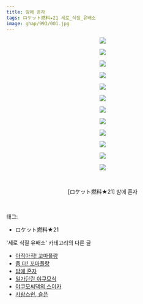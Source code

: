 ```yaml
---
title: 밤에 혼자
tags: ロケット燃料★21 세로_식질_유배소
image: ghap/993/001.jpg
---
```

<div class="article">
<p style="text-align: center; clear: none; float: none;"><img src="{{ site.nasurl }}/ghap/993/001.jpg"/></p>
<p style="text-align: center; clear: none; float: none;"><img src="{{ site.nasurl }}/ghap/993/002.jpg"/></p>
<p style="text-align: center; clear: none; float: none;"><img src="{{ site.nasurl }}/ghap/993/003.jpg"/></p>
<p style="text-align: center; clear: none; float: none;"><img src="{{ site.nasurl }}/ghap/993/004.jpg"/></p>
<p style="text-align: center; clear: none; float: none;"><img src="{{ site.nasurl }}/ghap/993/005.jpg"/></p>
<p style="text-align: center; clear: none; float: none;"><img src="{{ site.nasurl }}/ghap/993/006.jpg"/></p>
<p style="text-align: center; clear: none; float: none;"><img src="{{ site.nasurl }}/ghap/993/007.jpg"/></p>
<p style="text-align: center; clear: none; float: none;"><img src="{{ site.nasurl }}/ghap/993/008.jpg"/></p>
<p style="text-align: center; clear: none; float: none;"><img src="{{ site.nasurl }}/ghap/993/009.jpg"/></p>
<p style="text-align: center; clear: none; float: none;"><img src="{{ site.nasurl }}/ghap/993/010.jpg"/></p>
<p style="text-align: center; clear: none; float: none;"><img src="{{ site.nasurl }}/ghap/993/011.jpg"/></p>
<p style="text-align: center; clear: none; float: none;"><img src="{{ site.nasurl }}/ghap/993/012.jpg"/></p>
<p style="text-align: center; clear: none; float: none;"><br/></p>
<p style="text-align: center; clear: none; float: none;">[ロケット燃料★21] 밤에 혼자</p>
<p><br/></p>
</div><div class="tagTrail">
<p>태그: </p>
<ul>
<li>ロケット燃料★21</li>
</ul>
</div><div class="another">
<p>'세로 식질 유배소' 카테고리의 다른 글</p>
<ul>
<li><a href="/2016-07-26-ghap_1118">아직아직! 꼬마플랑</a></li>
<li><a href="/2016-07-22-ghap_1005">좀 더! 꼬마플랑</a></li>
<li><a href="/2016-07-21-ghap_993">밤에 혼자</a></li>
<li><a href="/2016-07-21-ghap_980">일가단란 야쿠모식</a></li>
<li><a href="/2016-07-09-ghap_771">야쿠모씨댁의 스이카</a></li>
<li><a href="/2016-07-03-ghap_650">사랑스런, 슬픈</a></li>
</ul>
</div><div class="cb_module cb_fluid">
<div class="cb_wrt cb_profile">
</div><!-- commentList close -->
</div>